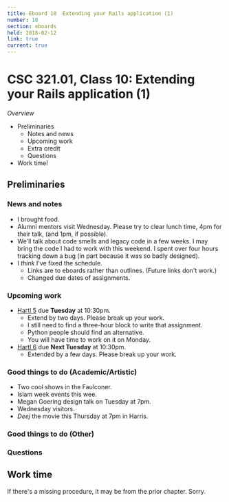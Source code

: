 ```yaml
---
title: Eboard 10  Extending your Rails application (1)
number: 10
section: eboards
held: 2018-02-12
link: true
current: true
---
```

CSC 321.01, Class 10:  Extending your Rails application (1)
===========================================================

_Overview_

* Preliminaries
    * Notes and news
    * Upcoming work
    * Extra credit
    * Questions
* Work time!

Preliminaries
-------------

### News and notes

* I brought food.
* Alumni mentors visit Wednesday.  Please try to clear lunch time,
  4pm for their talk, (and 1pm, if possible).
* We'll talk about code smells and legacy code in a few weeks.  I may
  bring the code I had to work with this weekend.  I spent over four
  hours tracking down a bug (in part because it was so badly designed).
* I *think* I've fixed the schedule.
     * Links are to eboards rather than outlines.  (Future links don't work.)
     * Changed due dates of assignments.

### Upcoming work

* [Hartl 5](../assignments/hartl-5) due **Tuesday** at 10:30pm.
    * Extend by two days.  Please break up your work.
    * I still need to find a three-hour block to write that assignment.
    * Python people should find an alternative.
    * You will have time to work on it on Monday.
* [Hartl 6](../assignments/hartl-6) due **Next Tuesday** at 10:30pm.
    * Extended by a few days.  Please break up your work.

### Good things to do (Academic/Artistic)

* Two cool shows in the Faulconer.
* Islam week events this wee.
* Megan Goering design talk on Tuesday at 7pm.
* Wednesday visitors.
* _Deej_ the movie this Thursday at 7pm in Harris.

### Good things to do (Other)

### Questions

Work time
---------

If there's a missing procedure, it may be from the prior chapter.  Sorry.
